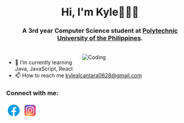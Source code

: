
<h1 align="center">Hi, I'm Kyle👋👨‍💻</h1>
<h3 align="center">A 3rd year Computer Science student at <a href="https://www.pup.edu.ph/" target="blank">Polytechnic University of the Philippines</a>.</h3>
<br>
<img align="right" alt="Coding" width="300" src="https://media0.giphy.com/media/Dh5q0sShxgp13DwrvG/giphy.gif?cid=ecf05e47bg7q9ry3e61t1hw57bgyoemzon548n29hgreo5gc&rid=giphy.gif&ct=g">

- 🌱 I’m currently learning Java, JavaScript, React
- 📫 How to reach me kylealcantara0628@gmail.com

<h3 align="left">Connect with me:</h3>
<p align="left">
<a href="https://www.facebook.com/alcntrkyle" target="blank"><img align="center" src="images/facebook.svg" alt="kyle alcantara" height="40" width="40" /></a>
<a href="https://instagram.com/alcntrkyle" target="blank"><img align="center" src="images/instagram.svg" alt="alcntrkyle" height="40" width="40" /></a>
</p>


